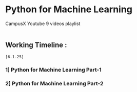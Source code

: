 # Python for Machine Learning 
CampusX Youtube 9 videos playlist
<br>
<br>
## Working Timeline :

`[6-1-25]`

### 1] Python for Machine Learning Part-1
### 2] Python for Machine Learning Part-2

